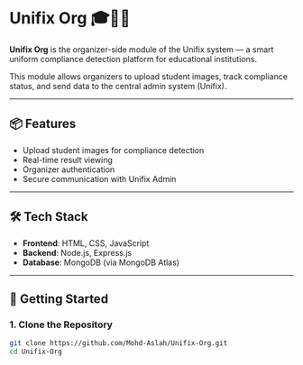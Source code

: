 # Unifix Org 🎓🧑‍💼

**Unifix Org** is the organizer-side module of the Unifix system — a smart uniform compliance detection platform for educational institutions.

This module allows organizers to upload student images, track compliance status, and send data to the central admin system (Unifix).

---

## 📦 Features
- Upload student images for compliance detection
- Real-time result viewing
- Organizer authentication
- Secure communication with Unifix Admin

---

## 🛠 Tech Stack
- **Frontend**: HTML, CSS, JavaScript
- **Backend**: Node.js, Express.js
- **Database**: MongoDB (via MongoDB Atlas)

---

## 🚀 Getting Started

### 1. Clone the Repository
```bash
git clone https://github.com/Mohd-Aslah/Unifix-Org.git
cd Unifix-Org
